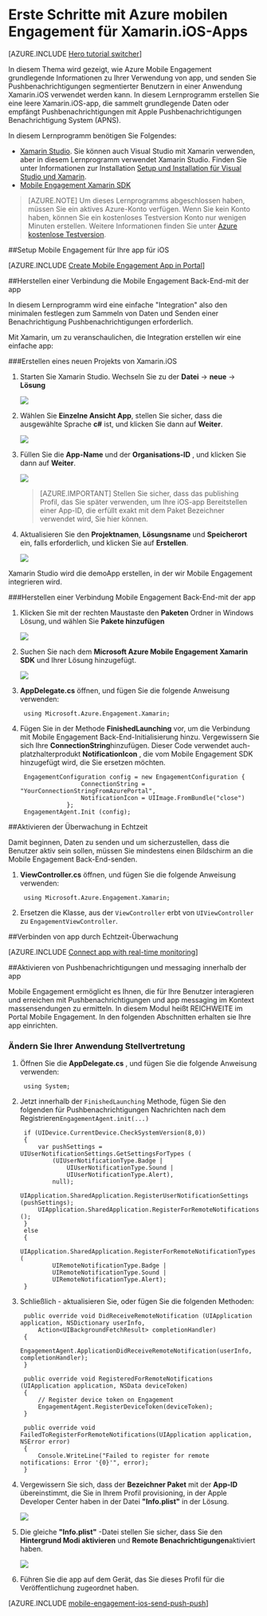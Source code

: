 <properties
    pageTitle="Erste Schritte mit Azure mobilen Engagement für Xamarin.iOS"
    description="Informationen Sie zur Verwendung von Azure Mobile Engagement mit Analytics und Pushbenachrichtigungen für Xamarin.iOS-Apps."
    services="mobile-engagement"
    documentationCenter="xamarin"
    authors="piyushjo"
    manager="erikre"
    editor="" />

<tags
    ms.service="mobile-engagement"
    ms.workload="mobile"
    ms.tgt_pltfrm="mobile-xamarin-ios"
    ms.devlang="dotnet"
    ms.topic="hero-article"
    ms.date="08/19/2016"
    ms.author="piyushjo" />

# <a name="get-started-with-azure-mobile-engagement-for-xamarinios-apps"></a>Erste Schritte mit Azure mobilen Engagement für Xamarin.iOS-Apps

[AZURE.INCLUDE [Hero tutorial switcher](../../includes/mobile-engagement-hero-tutorial-switcher.md)]

In diesem Thema wird gezeigt, wie Azure Mobile Engagement grundlegende Informationen zu Ihrer Verwendung von app, und senden Sie Pushbenachrichtigungen segmentierter Benutzern in einer Anwendung Xamarin.iOS verwendet werden kann.
In diesem Lernprogramm erstellen Sie eine leere Xamarin.iOS-app, die sammelt grundlegende Daten oder empfängt Pushbenachrichtigungen mit Apple Pushbenachrichtigungen Benachrichtigung System (APNS).

In diesem Lernprogramm benötigen Sie Folgendes:

+ [Xamarin Studio](http://xamarin.com/studio). Sie können auch Visual Studio mit Xamarin verwenden, aber in diesem Lernprogramm verwendet Xamarin Studio. Finden Sie unter Informationen zur Installation [Setup und Installation für Visual Studio und Xamarin](https://msdn.microsoft.com/library/mt613162.aspx). 
+ [Mobile Engagement Xamarin SDK](https://www.nuget.org/packages/Microsoft.Azure.Engagement.Xamarin/)

> [AZURE.NOTE] Um dieses Lernprogramms abgeschlossen haben, müssen Sie ein aktives Azure-Konto verfügen. Wenn Sie kein Konto haben, können Sie ein kostenloses Testversion Konto nur wenigen Minuten erstellen. Weitere Informationen finden Sie unter [Azure kostenlose Testversion](https://azure.microsoft.com/pricing/free-trial/?WT.mc_id=A0E0E5C02&amp;returnurl=http%3A%2F%2Fazure.microsoft.com%2Fen-us%2Fdocumentation%2Farticles%2Fmobile-engagement-xamarin-ios-get-started).

##<a name="a-idsetup-azmeasetup-mobile-engagement-for-your-ios-app"></a><a id="setup-azme"></a>Setup Mobile Engagement für Ihre app für iOS

[AZURE.INCLUDE [Create Mobile Engagement App in Portal](../../includes/mobile-engagement-create-app-in-portal-new.md)]

##<a name="a-idconnecting-appaconnect-your-app-to-the-mobile-engagement-backend"></a><a id="connecting-app"></a>Herstellen einer Verbindung die Mobile Engagement Back-End-mit der app

In diesem Lernprogramm wird eine einfache "Integration" also den minimalen festlegen zum Sammeln von Daten und Senden einer Benachrichtigung Pushbenachrichtigungen erforderlich.

Mit Xamarin, um zu veranschaulichen, die Integration erstellen wir eine einfache app:

###<a name="create-a-new-xamarinios-project"></a>Erstellen eines neuen Projekts von Xamarin.iOS

1. Starten Sie Xamarin Studio. Wechseln Sie zu der **Datei** -> **neue** -> **Lösung** 

    ![][1]

2. Wählen Sie **Einzelne Ansicht App**, stellen Sie sicher, dass die ausgewählte Sprache **c#** ist, und klicken Sie dann auf **Weiter**.

    ![][2]

3. Füllen Sie die **App-Name** und der **Organisations-ID** , und klicken Sie dann auf **Weiter**. 

    ![][3]

    > [AZURE.IMPORTANT] Stellen Sie sicher, dass das publishing Profil, das Sie später verwenden, um Ihre iOS-app Bereitstellen einer App-ID, die erfüllt exakt mit dem Paket Bezeichner verwendet wird, Sie hier können. 

4. Aktualisieren Sie den **Projektnamen**, **Lösungsname** und **Speicherort** ein, falls erforderlich, und klicken Sie auf **Erstellen**.

    ![][4]
 
Xamarin Studio wird die demoApp erstellen, in der wir Mobile Engagement integrieren wird. 

###<a name="connect-your-app-to-mobile-engagement-backend"></a>Herstellen einer Verbindung Mobile Engagement Back-End-mit der app

1. Klicken Sie mit der rechten Maustaste den **Paketen** Ordner in Windows Lösung, und wählen Sie **Pakete hinzufügen**

    ![][5]

2. Suchen Sie nach dem **Microsoft Azure Mobile Engagement Xamarin SDK** und Ihrer Lösung hinzugefügt.  

    ![][6]
   
3. **AppDelegate.cs** öffnen, und fügen Sie die folgende Anweisung verwenden:

        using Microsoft.Azure.Engagement.Xamarin;

4. Fügen Sie in der Methode **FinishedLaunching** vor, um die Verbindung mit Mobile Engagement Back-End-Initialisierung hinzu. Vergewissern Sie sich Ihre **ConnectionString**hinzufügen. Dieser Code verwendet auch-platzhalterprodukt **NotificationIcon** , die vom Mobile Engagement SDK hinzugefügt wird, die Sie ersetzen möchten. 

        EngagementConfiguration config = new EngagementConfiguration {
                        ConnectionString = "YourConnectionStringFromAzurePortal",
                        NotificationIcon = UIImage.FromBundle("close")
                    };
        EngagementAgent.Init (config);

##<a name="a-idmonitoraenabling-real-time-monitoring"></a><a id="monitor"></a>Aktivieren der Überwachung in Echtzeit

Damit beginnen, Daten zu senden und um sicherzustellen, dass die Benutzer aktiv sein sollen, müssen Sie mindestens einen Bildschirm an die Mobile Engagement Back-End-senden.

1. **ViewController.cs** öffnen, und fügen Sie die folgende Anweisung verwenden:

        using Microsoft.Azure.Engagement.Xamarin;

2. Ersetzen die Klasse, aus der `ViewController` erbt von `UIViewController` zu `EngagementViewController`. 

##<a name="a-idmonitoraconnect-app-with-real-time-monitoring"></a><a id="monitor"></a>Verbinden von app durch Echtzeit-Überwachung

[AZURE.INCLUDE [Connect app with real-time monitoring](../../includes/mobile-engagement-connect-app-with-monitor.md)]

##<a name="a-idintegrate-pushaenable-push-notifications-and-in-app-messaging"></a><a id="integrate-push"></a>Aktivieren von Pushbenachrichtigungen und messaging innerhalb der app

Mobile Engagement ermöglicht es Ihnen, die für Ihre Benutzer interagieren und erreichen mit Pushbenachrichtigungen und app messaging im Kontext massensendungen zu ermitteln. In diesem Modul heißt REICHWEITE im Portal Mobile Engagement.
In den folgenden Abschnitten erhalten sie Ihre app einrichten.

### <a name="modify-your-application-delegate"></a>Ändern Sie Ihrer Anwendung Stellvertretung

1. Öffnen Sie die **AppDelegate.cs** , und fügen Sie die folgende Anweisung verwenden:

        using System; 

2. Jetzt innerhalb der `FinishedLaunching` Methode, fügen Sie den folgenden für Pushbenachrichtigungen Nachrichten nach dem Registrieren`EngagementAgent.init(...)`

        if (UIDevice.CurrentDevice.CheckSystemVersion(8,0))
        {
            var pushSettings = UIUserNotificationSettings.GetSettingsForTypes (
                (UIUserNotificationType.Badge |
                    UIUserNotificationType.Sound |
                    UIUserNotificationType.Alert),
                null);
            UIApplication.SharedApplication.RegisterUserNotificationSettings (pushSettings);
            UIApplication.SharedApplication.RegisterForRemoteNotifications ();
        }
        else
        {
            UIApplication.SharedApplication.RegisterForRemoteNotificationTypes (
                UIRemoteNotificationType.Badge |
                UIRemoteNotificationType.Sound |
                UIRemoteNotificationType.Alert);
        }

3. Schließlich - aktualisieren Sie, oder fügen Sie die folgenden Methoden:

        public override void DidReceiveRemoteNotification (UIApplication application, NSDictionary userInfo, 
            Action<UIBackgroundFetchResult> completionHandler)
        {
            EngagementAgent.ApplicationDidReceiveRemoteNotification(userInfo, completionHandler);
        }

        public override void RegisteredForRemoteNotifications (UIApplication application, NSData deviceToken)
        {
            // Register device token on Engagement
            EngagementAgent.RegisterDeviceToken(deviceToken);
        }

        public override void FailedToRegisterForRemoteNotifications(UIApplication application, NSError error)
        {
            Console.WriteLine("Failed to register for remote notifications: Error '{0}'", error);
        }

4. Vergewissern Sie sich, dass der **Bezeichner Paket** mit der **App-ID** übereinstimmt, die Sie in Ihrem Profil provisioning, in der Apple Developer Center haben in der Datei **"Info.plist"** in der Lösung. 

    ![][7]

5. Die gleiche **"Info.plist"** -Datei stellen Sie sicher, dass Sie den **Hintergrund Modi aktivieren** und **Remote Benachrichtigungen**aktiviert haben. 

    ![][8]

6. Führen Sie die app auf dem Gerät, das Sie dieses Profil für die Veröffentlichung zugeordnet haben. 

[AZURE.INCLUDE [mobile-engagement-ios-send-push-push](../../includes/mobile-engagement-ios-send-push.md)]

<!-- Images. -->
[1]: ./media/mobile-engagement-xamarin-ios-get-started/new-solution.png
[2]: ./media/mobile-engagement-xamarin-ios-get-started/app-type.png
[3]: ./media/mobile-engagement-xamarin-ios-get-started/configure-project-name.png
[4]: ./media/mobile-engagement-xamarin-ios-get-started/configure-project-confirm.png
[5]: ./media/mobile-engagement-xamarin-ios-get-started/add-nuget.png
[6]: ./media/mobile-engagement-xamarin-ios-get-started/add-nuget-azme.png
[7]: ./media/mobile-engagement-xamarin-ios-get-started/info-plist-confirm-bundle.png
[8]: ./media/mobile-engagement-xamarin-ios-get-started/info-plist-configure-push.png
